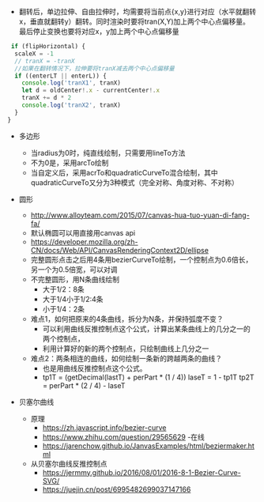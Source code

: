 
- 翻转后，单边拉伸、自由拉伸时，均需要将当前点{x,y}进行对应（水平就翻转x，垂直就翻转y）翻转。同时渲染时要将tran(X,Y)加上两个中心点偏移量。最后停止变换也要将对应x，y加上两个中心点偏移量


```javascript
 if (flipHorizontal) {
  scaleX = -1
  // tranX = -tranX
  //如果在翻转情况下，拉伸要将tranX减去两个中心点偏移量
  if ((enterLT || enterL)) {
    console.log('tranX1', tranX)
    let d = oldCenter!.x - currentCenter!.x
    tranX += d * 2
    console.log('tranX2', tranX)
  }
}
```

- 多边形
  - 当radius为0时，纯直线绘制，只需要用lineTo方法
  - 不为0是，采用arcTo绘制
  - 当自定义后，采用acrTo和quadraticCurveTo混合绘制，其中quadraticCurveTo又分为3种模式（完全对称、角度对称、不对称）

- 圆形
  - http://www.alloyteam.com/2015/07/canvas-hua-tuo-yuan-di-fang-fa/
  - 默认椭圆可以用直接用canvas api 
  - https://developer.mozilla.org/zh-CN/docs/Web/API/CanvasRenderingContext2D/ellipse
  - 完整圆形点击之后用4条用bezierCurveTo绘制，一个控制点为0.6倍长，另一个为0.5倍宽，可以对调
  - 不完整圆形，用N条曲线绘制
    - 大于1/2：8条
    - 大于1/4小于1/2:4条
    - 小于1/4：2条
  - 难点1，如何把原来的4条曲线，拆分为N条，并保持弧度不变？
    - 可以利用曲线反推控制点这个公式，计算出某条曲线上的几分之一的两个控制点，
    - 利用计算好的新的两个控制点，只绘制曲线上几分之一
  - 难点2：两条相连的曲线，如何绘制一条新的跨越两条的曲线？
    - 也是用曲线反推控制点这个公式。
    - tp1T = (getDecimal(lastT) + perPart * (1 / 4))
      laseT = 1 - tp1T
      tp2T = perPart * (2 / 4) - laseT

- 贝塞尔曲线
  - 原理
    - https://zh.javascript.info/bezier-curve
    - https://www.zhihu.com/question/29565629
  -在线
    - https://jarenchow.github.io/JanvasExamples/html/beziermaker.html
  - 从贝塞尔曲线反推控制点
    - https://jermmy.github.io/2016/08/01/2016-8-1-Bezier-Curve-SVG/
    - https://juejin.cn/post/6995482699037147166
  